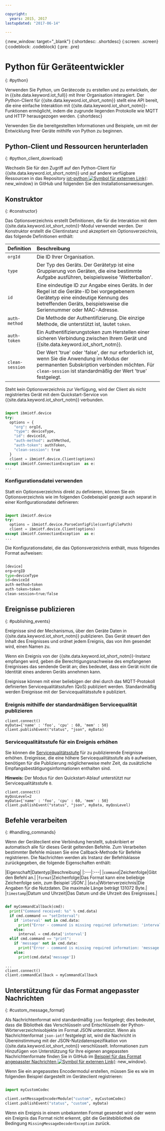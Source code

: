 ```yaml
---

copyright:
  years: 2015, 2017
lastupdated: "2017-06-14"

---
```


{:new_window: target="_blank"}
{:shortdesc: .shortdesc}
{:screen: .screen}
{:codeblock: .codeblock}
{:pre: .pre}


# Python für Geräteentwickler
{: #python}

Verwenden Sie Python, um Gerätecode zu erstellen und zu entwickeln, der in {{site.data.keyword.iot_full}} mit Ihrer Organisation interagiert. Der Python-Client für {{site.data.keyword.iot_short_notm}} stellt eine API bereit, die eine einfache Interaktion mit {{site.data.keyword.iot_short_notm}}-Funktionen ermöglicht, indem die zugrunde liegenden Protokolle wie MQTT und HTTP herausgezogen werden.
{:shortdesc}

Verwenden Sie die bereitgestellten Informationen und Beispiele, um mit der Entwicklung Ihrer Geräte mithilfe von Python zu beginnen.

## Python-Client und Ressourcen herunterladen
{: #python_client_download}

Wechseln Sie für den Zugriff auf den Python-Client für {{site.data.keyword.iot_short_notm}} und auf andere verfügbare Ressourcen in das Repository [iot-python ![Symbol für externen Link](../../../../icons/launch-glyph.svg "Symbol für externen Link")](https://github.com/ibm-watson-iot/iot-python){: new_window} in GitHub und folgenden Sie den Installationsanweisungen.

## Konstruktor
{: #constructor}

Das Optionsverzeichnis erstellt Definitionen, die für die Interaktion mit dem {{site.data.keyword.iot_short_notm}}-Modul verwendet werden. Der Konstruktor erstellt die Clientinstanz und akzeptiert ein Optionsverzeichnis, das folgende Definitionen enthält:

|Definition|Beschreibung |
|:---|:---|
|`orgId`|Die ID Ihrer Organisation.|
|`type`|Der Typ des Geräts. Der Gerätetyp ist eine Gruppierung von Geräten, die eine bestimmte Aufgabe ausführen, beispielsweise 'Wetterballon'.|
|`id`|Eine eindeutige ID zur Angabe eines Geräts. In der Regel ist die Geräte-ID bei vorgegebenem Gerätetyp eine eindeutige Kennung des betreffenden Geräts, beispielsweise die Seriennummer oder MAC-Adresse.|
|`auth-method`|Die Methode der Authentifizierung. Die einzige Methode, die unterstützt ist, lautet `token`.|
|`auth-token`|Ein Authentifizierungstoken zum Herstellen einer sicheren Verbindung zwischen Ihrem Gerät und {{site.data.keyword.iot_short_notm}}.|
|`clean-session`|Der Wert 'true' oder 'false', der nur erforderlich ist, wenn Sie die Anwendung im Modus der permanenten Subskription verbinden möchten. Für `clean-session` ist standardmäßig der Wert 'true' festgelegt.|

Steht kein Optionsverzeichnis zur Verfügung, wird der Client als nicht registriertes Gerät mit dem Quickstart-Service von {{site.data.keyword.iot_short_notm}} verbunden.

```python

import ibmiotf.device
try:
  options = {
    "org": orgId,
    "type": deviceType,
    "id": deviceId,
    "auth-method": authMethod,
    "auth-token": authToken,
    "clean-session": true
  }
  client = ibmiotf.device.Client(options)
except ibmiotf.ConnectionException  as e:
...
```

### Konfigurationsdatei verwenden

Statt ein Optionsverzeichnis direkt zu definieren, können Sie ein Optionsverzeichnis wie im folgenden Codebeispiel gezeigt auch separat in einer Konfigurationsdatei definieren:

```python

import ibmiotf.device
try:
  options = ibmiotf.device.ParseConfigFile(configFilePath)
  client = ibmiotf.device.Client(options)
except ibmiotf.ConnectionException  as e:
...
```

Die Konfigurationsdatei, die das Optionsverzeichnis enthält, muss folgendes Format aufweisen:

```python

[device]
org=orgID
type=deviceType
id=deviceId
auth-method=token
auth-token=token
clean-session=true/false
```

## Ereignisse publizieren
{: #publishing_events}

Ereignisse sind der Mechanismus, über den Geräte Daten in {{site.data.keyword.iot_short_notm}} publizieren. Das Gerät steuert den Inhalt des Ereignisses und ordnet jedem Ereignis, das von ihm gesendet wird, einen Namen zu.

Wenn ein Ereignis von der {{site.data.keyword.iot_short_notm}}-Instanz empfangen wird, geben die Berechtigungsnachweise des empfangenen Ereignisses das sendende Gerät an; dies bedeutet, dass ein Gerät nicht die Identität eines anderen Geräts annehmen kann.

Ereignisse können mit einer beliebigen der drei durch das MQTT-Protokoll definierten Servicequalitätsstufen (QoS) publiziert werden.  Standardmäßig werden Ereignisse mit der Servicequalitätsstufe `0` publiziert.

### Ereignis mithilfe der standardmäßigen Servicequalität publizieren

```
client.connect()
myData={'name' : 'foo', 'cpu' : 60, 'mem' : 50}
client.publishEvent("status", "json", myData)
```

### Servicequalitätsstufe für ein Ereignis erhöhen

Sie können die [Servicequalitätsstufe](../../reference/mqtt/index.html#qos-levels) für zu publizierende Ereignisse erhöhen. Ereignisse, die eine höhere Servicequalitätsstufe als `0` aufweisen, benötigen für die Publizierung möglicherweise mehr Zeit, da zusätzliche Empfangsbestätigungsinformationen enthalten sind.

**Hinweis:** Der Modus für den Quickstart-Ablauf unterstützt nur Servicequalitätsstufe `0`.

```
client.connect()
myQosLevel=2
myData={'name' : 'foo', 'cpu' : 60, 'mem' : 50}
client.publishEvent("status", "json", myData, myQosLevel)
```
## Befehle verarbeiten
{: #handling_commands}

Wenn der Geräteclient eine Verbindung herstellt, subskribiert er automatisch alle für dieses Gerät geltenden Befehle. Zum Verarbeiten bestimmter Befehle müssen Sie eine Callback-Methode für Befehle registrieren. Die Nachrichten werden als Instanz der Befehlsklasse zurückgegeben, die folgende Eigenschaften enthält:

|Eigenschaft|Datentyp|Beschreibung|
|:---|:---|
|`command`|Zeichenfolge|Gibt den Befehl an.|
|`format`|Zeichenfolge|Das Format kann eine beliebige Zeichenfolge sein, zum Beispiel 'JSON'.|
|`data`|Wörterverzeichnis|Die Angaben für die Nutzdaten. Die maximale Länge beträgt 131072 Byte.|
|`timestamp`|Datum und Uhrzeit|Das Datum und die Uhrzeit des Ereignisses.|


```python

def myCommandCallback(cmd):
  print("Command received: %s" % cmd.data)
  if cmd.command == "setInterval":
    if 'interval' not in cmd.data:
      print("Error - command is missing required information: 'interval'")
    else:
      interval = cmd.data['interval']
  elif cmd.command == "print":
    if 'message' not in cmd.data:
      print("Error - command is missing required information: 'message'")
    else:
      print(cmd.data['message'])

...
client.connect()
client.commandCallback = myCommandCallback
```

## Unterstützung für das Format angepasster Nachrichten
{: #custom_message_format}

Als Nachrichtenformat wird standardmäßig ``json`` festgelegt; dies bedeutet, dass die Bibliothek das Verschlüsseln und Entschlüsseln der Python-Wörterverzeichnisobjekte im Format JSON unterstützt. Wenn als Nachrichtenformat ``json-iotf`` festgelegt ist, wird die Nachricht in Übereinstimmung mit der JSON-Nutzdatenspezifikation von {{site.data.keyword.iot_short_notm}} verschlüsselt. Informationen zum Hinzufügen von Unterstützung für Ihre eigenen angepassten Nachrichtenformate finden Sie in GitHub im [Beispiel für das Format angepasster Nachrichten ![Symbol für externen Link](../../../../icons/launch-glyph.svg "Symbol für externen Link")](https://github.com/ibm-watson-iot/iot-python/tree/master/samples/customMessageFormat){: new_window}.

Wenn Sie ein angepasstes Encodermodul erstellen, müssen Sie es wie im folgenden Beispiel dargestellt im Geräteclient registrieren:

```python

import myCustomCodec

client.setMessageEncoderModule("custom", myCustomCodec)
client.publishEvent("status", "custom", myData)
```
Wenn ein Ereignis in einem unbekannten Format gesendet wird oder wenn ein Ereignis das Format nicht erkennt, gibt die Gerätebibliothek die Bedingung ``MissingMessageDecoderException`` zurück.
